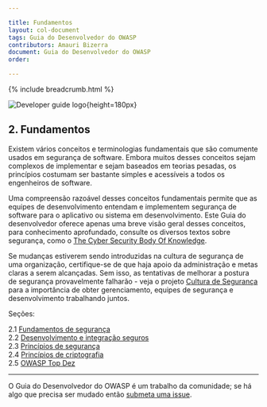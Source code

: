 ```yaml
---

title: Fundamentos
layout: col-document
tags: Guia do Desenvolvedor do OWASP
contributors: Amauri Bizerra
document: Guia do Desenvolvedor do OWASP
order:

---
```


{% include breadcrumb.html %}

![Developer guide logo](../../assets/images/dg_logo.png "OWASP Developer Guide"){height=180px}

## 2. Fundamentos

Existem vários conceitos e terminologias fundamentais que são comumente usados ​​em segurança de software.
Embora muitos desses conceitos sejam complexos de implementar e sejam baseados em teorias pesadas,
os princípios costumam ser bastante simples e acessíveis a todos os engenheiros de software.

Uma compreensão razoável desses conceitos fundamentais permite que as equipes de desenvolvimento entendam e implementem
segurança de software para o aplicativo ou sistema em desenvolvimento.
Este Guia do desenvolvedor oferece apenas uma breve visão geral desses conceitos,
para conhecimento aprofundado, consulte os diversos textos sobre segurança, como o
[The Cyber ​​Security Body Of Knowledge][cbok].

Se mudanças estiverem sendo introduzidas na cultura de segurança de uma organização,
certifique-se de que haja apoio da administração e metas claras a serem alcançadas.
Sem isso, as tentativas de melhorar a postura de segurança provavelmente falharão - veja o
projeto [Cultura de Segurança][culturegoal] para a importância de obter gerenciamento,
equipes de segurança e desenvolvimento trabalhando juntos.

Seções:

2.1 [Fundamentos de segurança](#fundamentos-de-segurança)  
2.2 [Desenvolvimento e integração seguros](#desenvolvimento-e-integração-seguros)  
2.3 [Princípios de segurança](#princípios-de-segurança)  
2.4 [Princípios de criptografia](#princípios-de-criptografia)  
2.5 [OWASP Top Dez](#owasp-top-dez)  

----

O Guia do Desenvolvedor do OWASP é um trabalho da comunidade;
se há algo que precisa ser mudado então [submeta uma issue][issue0400].

[cbok]: https://www.cybok.org/
[culturegoal]: https://owasp.org/www-project-security-culture/stable/3-Goal_Setting_and_Security_Team_Collaboration/
[issue0400]: https://github.com/OWASP/www-project-developer-guide/issues/new?labels=enhancement&template=request.md&title=Update:%2004-foundations/00-toc
